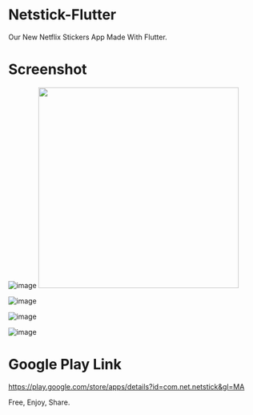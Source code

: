 # Netstick-Flutter
Our New Netflix Stickers App
Made With Flutter.

# Screenshot 

![image](https://user-images.githubusercontent.com/71185753/154867246-70b178f7-9356-4d5e-9fc0-9e5ee0b8bdca.png)
<img src="https://user-images.githubusercontent.com/71185753/154867246-70b178f7-9356-4d5e-9fc0-9e5ee0b8bdca.png" width="400">

![image](https://user-images.githubusercontent.com/71185753/154867251-49b51636-e743-4472-b2aa-2aaffd9a61af.png)

![image](https://user-images.githubusercontent.com/71185753/154867255-4e2c6de8-9c38-4adc-a0f8-1dedfd9433bb.png)

![image](https://user-images.githubusercontent.com/71185753/154867261-7eba84dd-8c65-4847-9f06-0c68c05a1f9c.png)

# Google Play Link
https://play.google.com/store/apps/details?id=com.net.netstick&gl=MA

Free, Enjoy, Share.
